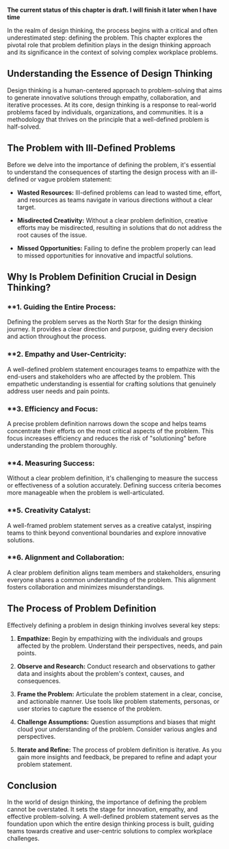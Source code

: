 **The current status of this chapter is draft. I will finish it later when I have time**

In the realm of design thinking, the process begins with a critical and often underestimated step: defining the problem. This chapter explores the pivotal role that problem definition plays in the design thinking approach and its significance in the context of solving complex workplace problems.

**Understanding the Essence of Design Thinking**
------------------------------------------------

Design thinking is a human-centered approach to problem-solving that aims to generate innovative solutions through empathy, collaboration, and iterative processes. At its core, design thinking is a response to real-world problems faced by individuals, organizations, and communities. It is a methodology that thrives on the principle that a well-defined problem is half-solved.

**The Problem with Ill-Defined Problems**
-----------------------------------------

Before we delve into the importance of defining the problem, it's essential to understand the consequences of starting the design process with an ill-defined or vague problem statement:

* **Wasted Resources:** Ill-defined problems can lead to wasted time, effort, and resources as teams navigate in various directions without a clear target.

* **Misdirected Creativity:** Without a clear problem definition, creative efforts may be misdirected, resulting in solutions that do not address the root causes of the issue.

* **Missed Opportunities:** Failing to define the problem properly can lead to missed opportunities for innovative and impactful solutions.

**Why Is Problem Definition Crucial in Design Thinking?**
---------------------------------------------------------

### \*\*1. **Guiding the Entire Process:**

Defining the problem serves as the North Star for the design thinking journey. It provides a clear direction and purpose, guiding every decision and action throughout the process.

### \*\*2. **Empathy and User-Centricity:**

A well-defined problem statement encourages teams to empathize with the end-users and stakeholders who are affected by the problem. This empathetic understanding is essential for crafting solutions that genuinely address user needs and pain points.

### \*\*3. **Efficiency and Focus:**

A precise problem definition narrows down the scope and helps teams concentrate their efforts on the most critical aspects of the problem. This focus increases efficiency and reduces the risk of "solutioning" before understanding the problem thoroughly.

### \*\*4. **Measuring Success:**

Without a clear problem definition, it's challenging to measure the success or effectiveness of a solution accurately. Defining success criteria becomes more manageable when the problem is well-articulated.

### \*\*5. **Creativity Catalyst:**

A well-framed problem statement serves as a creative catalyst, inspiring teams to think beyond conventional boundaries and explore innovative solutions.

### \*\*6. **Alignment and Collaboration:**

A clear problem definition aligns team members and stakeholders, ensuring everyone shares a common understanding of the problem. This alignment fosters collaboration and minimizes misunderstandings.

**The Process of Problem Definition**
-------------------------------------

Effectively defining a problem in design thinking involves several key steps:

1. **Empathize:** Begin by empathizing with the individuals and groups affected by the problem. Understand their perspectives, needs, and pain points.

2. **Observe and Research:** Conduct research and observations to gather data and insights about the problem's context, causes, and consequences.

3. **Frame the Problem:** Articulate the problem statement in a clear, concise, and actionable manner. Use tools like problem statements, personas, or user stories to capture the essence of the problem.

4. **Challenge Assumptions:** Question assumptions and biases that might cloud your understanding of the problem. Consider various angles and perspectives.

5. **Iterate and Refine:** The process of problem definition is iterative. As you gain more insights and feedback, be prepared to refine and adapt your problem statement.

**Conclusion**
--------------

In the world of design thinking, the importance of defining the problem cannot be overstated. It sets the stage for innovation, empathy, and effective problem-solving. A well-defined problem statement serves as the foundation upon which the entire design thinking process is built, guiding teams towards creative and user-centric solutions to complex workplace challenges.
